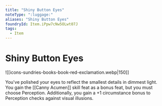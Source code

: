 ```yaml
---
title: "Shiny Button Eyes"
noteType: ":luggage:"
aliases: "Shiny Button Eyes"
foundryId: Item.iPpw7cNw5OLwt07J
tags:
  - Item
---
```


# Shiny Button Eyes
![[icons-sundries-books-book-red-exclamation.webp|150]]

You've polished your eyes to reflect the smallest details in dimmest light. You gain the [[Canny Acumen]] skill feat as a bonus feat, but you must choose Perception. Additionally, you gain a +1 circumstance bonus to Perception checks against visual illusions.
